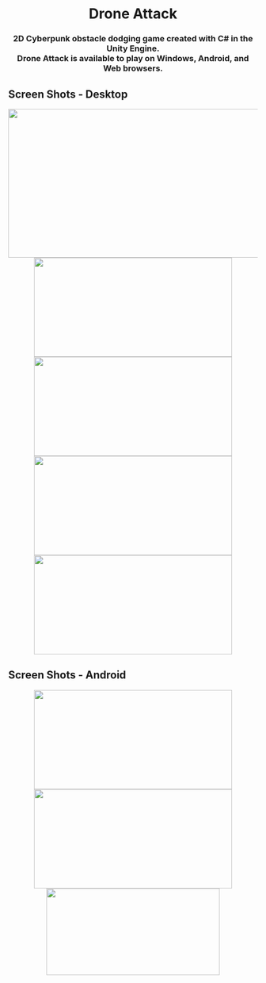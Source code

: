 <h1 align='center'>
Drone Attack
</h1>

<h3 align='center'>
  2D Cyberpunk obstacle dodging game created with C# in the Unity Engine.
  <br>Drone Attack is available to play on Windows, Android, and Web browsers.
<h3>


  <h2>
  Screen Shots - Desktop
  </h2>


<div class='container'align='center'>
  <img src="https://github.com/ctrl-alt-caleb/DroneAttack/blob/master/DA_Desktop.gif" width="600" height="300">
</div>
  
<div class='container' align='center'>
  <img src="https://github.com/ctrl-alt-caleb/DroneAttack/blob/master/DA_Desktop2.PNG" width="400" height="200">
  <img src="https://github.com/ctrl-alt-caleb/DroneAttack/blob/master/DA_Desktop1.PNG" width="400" height="200">
  <img src="https://github.com/ctrl-alt-caleb/DroneAttack/blob/master/DA_Desktop3.PNG" width="400" height="200">
  <img src="https://github.com/ctrl-alt-caleb/DroneAttack/blob/master/DA_Desktop4.PNG" width="400" height="200">
</div>


  
 <h2>
  Screen Shots - Android
 </h2>

<div class='container'align='center'>
  <img src="https://github.com/ctrl-alt-caleb/DroneAttack/blob/master/DAScreenshot1.png" width="400" height="200">
  <img src="https://github.com/ctrl-alt-caleb/DroneAttack/blob/master/DAScreenshot2.png" width="400" height="200">
</div>

<div class='container'align='center'>
  <img src="https://github.com/ctrl-alt-caleb/DroneAttack/blob/master/DroneAttackAndroid.gif" width="350" height="175">
</div>







